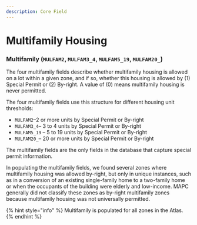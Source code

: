 ```yaml
---
description: Core Field
---
```


# Multifamily Housing

### Multifamily \(`MULFAM2`, `MULFAM3_4`, `MULFAM5_19`, `MULFAM20_`\) 

The four multifamily fields describe whether multifamily housing is allowed on a lot within a given zone, and if so, whether this housing is allowed by \(1\) Special Permit or \(2\) By-right. A value of \(0\) means multifamily housing is never permitted.

The four multifamily fields use this structure for different housing unit thresholds: 

* `MULFAM2`–2 or more units by Special Permit or By-right
* `MULFAM3_4`– 3 to 4 units by Special Permit or By-right
* `MULFAM5_19` – 5 to 19 units by Special Permit or By-right
* `MULFAM20_`– 20 or more units by Special Permit or By-right

The multifamily fields are the only fields in the database that capture special permit information. 

In populating the multifamily fields, we found several zones where multifamily housing was allowed by-right, but only in unique instances, such as in a conversion of an existing single-family home to a two-family home or when the occupants of the building were elderly and low-income. MAPC generally did not classify these zones as by-right multifamily zones because multifamily housing was not universally permitted.   

{% hint style="info" %}
Multifamily is populated for all zones in the Atlas. 
{% endhint %}



